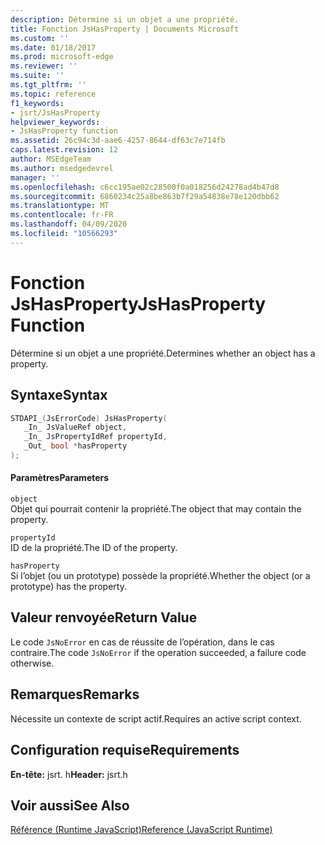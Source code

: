 ```yaml
---
description: Détermine si un objet a une propriété.
title: Fonction JsHasProperty | Documents Microsoft
ms.custom: ''
ms.date: 01/18/2017
ms.prod: microsoft-edge
ms.reviewer: ''
ms.suite: ''
ms.tgt_pltfrm: ''
ms.topic: reference
f1_keywords:
- jsrt/JsHasProperty
helpviewer_keywords:
- JsHasProperty function
ms.assetid: 26c94c3d-aae6-4257-8644-df63c7e714fb
caps.latest.revision: 12
author: MSEdgeTeam
ms.author: msedgedevrel
manager: ''
ms.openlocfilehash: c6cc195ae02c28500f0a018256d24278ad4b47d8
ms.sourcegitcommit: 6860234c25a8be863b7f29a54838e78e120dbb62
ms.translationtype: MT
ms.contentlocale: fr-FR
ms.lasthandoff: 04/09/2020
ms.locfileid: "10566293"
---
```

# <span data-ttu-id="b2f01-103">Fonction JsHasProperty</span><span class="sxs-lookup"><span data-stu-id="b2f01-103">JsHasProperty Function</span></span>
<span data-ttu-id="b2f01-104">Détermine si un objet a une propriété.</span><span class="sxs-lookup"><span data-stu-id="b2f01-104">Determines whether an object has a property.</span></span>  
  
## <span data-ttu-id="b2f01-105">Syntaxe</span><span class="sxs-lookup"><span data-stu-id="b2f01-105">Syntax</span></span>  
  
```cpp  
STDAPI_(JsErrorCode) JsHasProperty(  
   _In_ JsValueRef object,  
   _In_ JsPropertyIdRef propertyId,  
   _Out_ bool *hasProperty  
);  
```  
  
#### <span data-ttu-id="b2f01-106">Paramètres</span><span class="sxs-lookup"><span data-stu-id="b2f01-106">Parameters</span></span>  
 `object`  
 <span data-ttu-id="b2f01-107">Objet qui pourrait contenir la propriété.</span><span class="sxs-lookup"><span data-stu-id="b2f01-107">The object that may contain the property.</span></span>  
  
 `propertyId`  
 <span data-ttu-id="b2f01-108">ID de la propriété.</span><span class="sxs-lookup"><span data-stu-id="b2f01-108">The ID of the property.</span></span>  
  
 `hasProperty`  
 <span data-ttu-id="b2f01-109">Si l’objet (ou un prototype) possède la propriété.</span><span class="sxs-lookup"><span data-stu-id="b2f01-109">Whether the object (or a prototype) has the property.</span></span>  
  
## <span data-ttu-id="b2f01-110">Valeur renvoyée</span><span class="sxs-lookup"><span data-stu-id="b2f01-110">Return Value</span></span>  
 <span data-ttu-id="b2f01-111">Le code `JsNoError` en cas de réussite de l’opération, dans le cas contraire.</span><span class="sxs-lookup"><span data-stu-id="b2f01-111">The code `JsNoError` if the operation succeeded, a failure code otherwise.</span></span>  
  
## <span data-ttu-id="b2f01-112">Remarques</span><span class="sxs-lookup"><span data-stu-id="b2f01-112">Remarks</span></span>  
 <span data-ttu-id="b2f01-113">Nécessite un contexte de script actif.</span><span class="sxs-lookup"><span data-stu-id="b2f01-113">Requires an active script context.</span></span>  
  
## <span data-ttu-id="b2f01-114">Configuration requise</span><span class="sxs-lookup"><span data-stu-id="b2f01-114">Requirements</span></span>  
 <span data-ttu-id="b2f01-115">**En-tête:** jsrt. h</span><span class="sxs-lookup"><span data-stu-id="b2f01-115">**Header:** jsrt.h</span></span>  
  
## <span data-ttu-id="b2f01-116">Voir aussi</span><span class="sxs-lookup"><span data-stu-id="b2f01-116">See Also</span></span>  
 [<span data-ttu-id="b2f01-117">Référence (Runtime JavaScript)</span><span class="sxs-lookup"><span data-stu-id="b2f01-117">Reference (JavaScript Runtime)</span></span>](../chakra-hosting/reference-javascript-runtime.md)